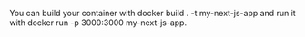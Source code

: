 You can build your container with docker build . -t my-next-js-app and run it with docker run -p 3000:3000 my-next-js-app.
